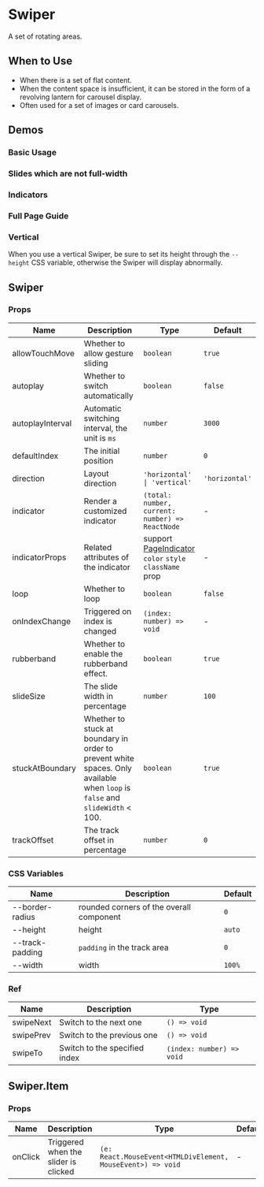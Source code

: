 # Swiper

A set of rotating areas.

## When to Use

- When there is a set of flat content.
- When the content space is insufficient, it can be stored in the form of a revolving lantern for carousel display.
- Often used for a set of images or card carousels.

## Demos

### Basic Usage

<code src="./demos/demo1.tsx"></code>

### Slides which are not full-width

<code src="./demos/demo4.tsx"></code>

### Indicators

<code src="./demos/demo2.tsx"></code>

### Full Page Guide

<code src="./demos/demo3.tsx"></code>

### Vertical

When you use a vertical Swiper, be sure to set its height through the `--height` CSS variable, otherwise the Swiper will display abnormally.

<code src="./demos/demo5.tsx"></code>

<code src="./demos/demo6.tsx" debug></code>

<code src="./demos/demo7.tsx" debug></code>

## Swiper

### Props

| Name             | Description                                                                                                                  | Type                                                                                 | Default        |
| ---------------- | ---------------------------------------------------------------------------------------------------------------------------- | ------------------------------------------------------------------------------------ | -------------- |
| allowTouchMove   | Whether to allow gesture sliding                                                                                             | `boolean`                                                                            | `true`         |
| autoplay         | Whether to switch automatically                                                                                              | `boolean`                                                                            | `false`        |
| autoplayInterval | Automatic switching interval, the unit is `ms`                                                                               | `number`                                                                             | `3000`         |
| defaultIndex     | The initial position                                                                                                         | `number`                                                                             | `0`            |
| direction        | Layout direction                                                                                                             | `'horizontal' \| 'vertical'`                                                         | `'horizontal'` |
| indicator        | Render a customized indicator                                                                                                | `(total: number, current: number) => ReactNode`                                      | -              |
| indicatorProps   | Related attributes of the indicator                                                                                          | support [PageIndicator](/components/page-indicator) `color` `style` `className` prop | -              |
| loop             | Whether to loop                                                                                                              | `boolean`                                                                            | `false`        |
| onIndexChange    | Triggered on index is changed                                                                                                | `(index: number) => void`                                                            | -              |
| rubberband       | Whether to enable the rubberband effect.                                                                                     | `boolean`                                                                            | `true`         |
| slideSize        | The slide width in percentage                                                                                                | `number`                                                                             | `100`          |
| stuckAtBoundary  | Whether to stuck at boundary in order to prevent white spaces. Only available when `loop` is `false` and `slideWidth` < 100. | `boolean`                                                                            | `true`         |
| trackOffset      | The track offset in percentage                                                                                               | `number`                                                                             | `0`            |

### CSS Variables

| Name            | Description                              | Default |
| --------------- | ---------------------------------------- | ------- |
| --border-radius | rounded corners of the overall component | `0`     |
| --height        | height                                   | `auto`  |
| --track-padding | `padding` in the track area              | `0`     |
| --width         | width                                    | `100%`  |

### Ref

| Name      | Description                   | Type                      |
| --------- | ----------------------------- | ------------------------- |
| swipeNext | Switch to the next one        | `() => void`              |
| swipePrev | Switch to the previous one    | `() => void`              |
| swipeTo   | Switch to the specified index | `(index: number) => void` |

## Swiper.Item

### Props

| Name    | Description                          | Type                                                        | Default |
| ------- | ------------------------------------ | ----------------------------------------------------------- | ------- |
| onClick | Triggered when the slider is clicked | `(e: React.MouseEvent<HTMLDivElement, MouseEvent>) => void` | -       |

